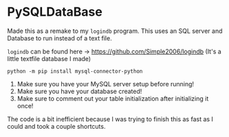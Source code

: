 # PySQLDataBase
Made this as a remake to my `logindb` program. This uses an SQL server and Database to run instead of a text file. 

`logindb` can be found here -> https://github.com/Simple2006/logindb (It's a little textfile database I made)

`python -m pip install mysql-connector-python`

1. Make sure you have your MySQL server setup before running!
2. Make sure you have your database created!
3. Make sure to comment out your table initialization after initializing it once!

The code is a bit inefficient because I was trying to finish this as fast as I could and took a couple shortcuts.

